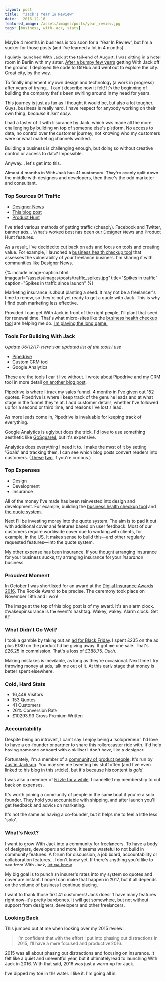 ```yaml
---
layout: post
title:  "Jack's Year In Review"
date:   2016-12-16
featured_image: /assets/images/posts/year_review.jpg
tags: [business, with-jack, stats]
---
```


Maybe 4 months in business is too soon for a 'Year In Review', but I'm a sucker for those posts (and I've learned a lot in 4 months).

I quietly launched <a href="https://withjack.co.uk">With Jack</a> at the tail-end of August. I was sitting in a hotel room in Berlin with my sister. <a href="/idea-to-launch-in-11-years/">After a bumpy few years</a> getting With Jack off the ground, I deployed the code to GitHub and went out to explore the city. Great city, by the way.

To finally implement my own design and technology (a work in progress) after years of trying… I can't describe how it felt! It's the beginning of building the company that's been swirling around in my head for years.

This journey is just as fun as I thought it would be, but also a lot tougher. Guys, business is really hard. I have respect for anybody working on their own thing, _because it isn't easy_.

I had a taster of it with Insurance by Jack, which was made all the more challenging by building on top of someone else's platform. No access to data, no control over the customer journey, not knowing who my customers were or what marketing channels worked.

Building a business is challenging enough, but doing so without creative control or access to data? Impossible.

Anyway… let's get into this.

Almost 4 months in With Jack has 41 customers. They're evenly split down the middle with designers and developers, then there's the odd marketer and consultant.

<h3>Top Sources Of Traffic</h3>

* <a href="https://www.designernews.co/stories/73720-site-design-jack--bespoke-business-insurance-for-freelance-creatives">Designer News</a>
* <a href="https://blog.prototypr.io/the-future-of-web-forms-4578485e1461#.hxsjcd77p">This blog post</a>
* <a href="https://www.producthunt.com/tech/jack-5">Product Hunt</a>

I've tried various methods of getting traffic (cheaply). Facebook and Twitter, banner ads… What's worked best has been our Designer News and Product Hunt features.

As a result, I've decided to cut back on ads and focus on tools and creating value. For example, I launched a <a href="http://checkup.withjack.co.uk/">business health checkup tool</a> that assesses the vulnerability of your freelance business. I'm sharing it with communities like Designer News.

{% include image-caption.html imageurl="/assets/images/posts/traffic_spikes.jpg" title="Spikes in traffic" caption="Spikes in traffic since launch" %}

Marketing insurance is about planting a seed. It may not be a freelancer's time to renew, so they're not yet ready to get a quote with Jack. This is why I find push marketing less effective.

Provided I can get With Jack in front of the right people, I'll plant that seed for renewal time. That's what micro-sites like the <a href="http://checkup.withjack.co.uk/">business health checkup tool</a> are helping me do.  <a href="https://justinjackson.ca/play-the-long-game/
">I'm playing the long game.</a>

<h3>Tools For Building With Jack</h3>

*Update 06/12/17: Here's an updated list of <a href="/tools">the tools I use</a>*

* <a href="http://pipedrive.com">Pipedrive</a>
* Custom CRM tool
* Google Analytics

These are the tools I can't live without. I wrote about Pipedrive and my CRM tool in more detail <a href="http://iamashley.co.uk/2016/09/13/tools-i-use/">on another blog post</a>.

Pipedrive is where I track my sales funnel. 4 months in I've given out 152 quotes. Pipedrive is where I keep track of the genuine leads and at what stage in the funnel they're at. I add customer details, whether I've followed up for a second or third time, and reasons I've lost a lead.

As more leads come in, Pipedrive is invaluable for keeping track of everything.

Google Analytics is ugly but does the trick. I'd love to use something aesthetic like <a href="https://www.gosquared.com/">GoSquared</a>, but it's expensive.

Analytics does everything I need it to. I make the most of it by setting 'Goals' and tracking them. I can see which blog posts convert readers into customers. (<a href="https://withjack.co.uk/insurance/2016/11/09/how-freelancers-problems-can-be-resolved-with-insurance.html">These</a> <a href="https://withjack.co.uk/insurance/2016/08/29/why-does-a-freelancer-need-insurance.html">two</a>, if you're curious.)

<h3>Top Expenses</h3>

* Design
* Development
* Insurance

All of the money I've made has been reinvested into design and development. For example, building the <a href="http://checkup.withjack.co.uk/">business health checkup tool</a> and <a href="/quote">the quote system</a>.

Next I'll be investing money into the quote system. The aim is to pad it out with additional cover and features based on user feedback. Most of our customers require worldwide cover due to working with clients, for example, in the US. It makes sense to build this—and other regularly requested features—into the quote system.

My other expense has been insurance. If you thought arranging insurance for your business sucks, try arranging insurance for your _insurance_ business.

<h3>Proudest Moment</h3>

In October I was shortlisted for an award at the <a href="http://www.postevents.co.uk/technologyawards">Digital Insurance Awards 2016</a>. The Rookie Award, to be precise. The ceremony took place on November 18th and I won!

The image at the top of this blog post is of my award. It's an alarm clock. #wakeupinsurance is the event's hashtag. Wakey, wakey. Alarm clock. Get it?

<h3>What Didn't Go Well?</h3>

I took a gamble by taking out an <a href="https://www.designernews.co/stories/77011-sponsor-dn-holiday-deals--special-offers-for-designers--tech-enthusiasts">ad for Black Friday</a>. I spent £235 on the ad plus £180 on the product I'd be giving away. It got me one sale. That's £26.25 in commission. That's a loss of £388.75. _Ouch._

Making mistakes is inevitable, as long as they're occasional. Next time I try throwing money at ads, talk me out of it. At this early stage that money is better spent elsewhere. 

<h3>Cold, Hard Stats</h3>

* 16,449 Visitors
* 153 Quotes
* 41 Customers
* 26% Conversion Rate
* £10293.93 Gross Premium Written

<h3>Accountability</h3>

Despite being an introvert, I can't say I enjoy being a 'solopreneur'. I'd love to have a co-founder or partner to share this rollercoaster ride with. It'd help having someone onboard with a skillset I don't have, like a designer.

Fortunately, I'm a member of a <a href="https://productpeople.club/
">community of product people</a>. It's run by <a href="http://twitter.com/mijustin">Justin Jackson</a>. You may see me tweeting his stuff often (and I've even linked to his blog in this article), but it's because his content is _gold_.

I was also a member of <a href="https://fizzle.co">Fizzle for a while</a>. I cancelled my membership to cut back on expenses.

It's worth joining a community of people in the same boat if you're a solo founder. They hold you accountable with shipping, and after launch you'll get feedback and advice on marketing.

It's not the same as having a co-founder, but it helps me to feel a little less 'solo'.

<h3>What's Next?</h3>

I want to grow With Jack into a community for freelancers. To have a body of designers, developers and more, it seems wasteful to not build in community features. A forum for discussion, a job board, accountability or collaboration features… I don't know yet. If there's anything you'd like to see from With Jack, <a href="http://twitter.com/iamashley">let me know</a>.

My big goal is to punch an insurer's rates into my system so quotes and cover are instant. I hope I can make that happen in 2017, but it all depends on the volume of business I continue placing.

I want to thank those first 41 customers! Jack doesn't have many features right now–it's pretty barebones. It will get somewhere, but not without support from designers, developers and other freelancers.

<h3>Looking Back</h3>

This jumped out at me when looking over my 2015 review:

<blockquote>I’m confident that with the effort I put into phasing out distractions in 2015, I’ll have a more focused and productive 2016.</blockquote>

2015 was all about phasing out distractions and focusing on insurance. It felt like a quiet and uneventful year, but it ultimately lead to launching With Jack in 2016. With that said, 2016 was just a warm-up for Jack.

I've dipped my toe in the water. I like it. I'm going all in.
